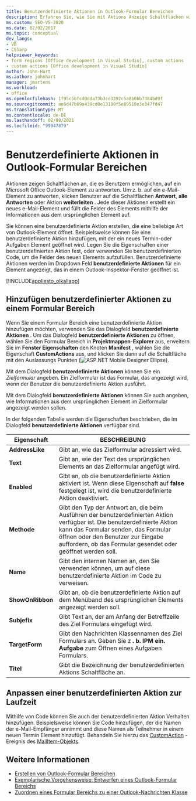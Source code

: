 ```yaml
---
title: Benutzerdefinierte Aktionen in Outlook-Formular Bereichen
description: Erfahren Sie, wie Sie mit Aktions Anzeige Schaltflächen wie "Antworten" und "allen Antworten" Benutzer auf ein Microsoft Office Outlook-Element reagieren können.
ms.custom: SEO-VS-2020
ms.date: 02/02/2017
ms.topic: conceptual
dev_langs:
- VB
- CSharp
helpviewer_keywords:
- form regions [Office development in Visual Studio], custom actions
- custom actions [Office development in Visual Studio]
author: John-Hart
ms.author: johnhart
manager: jmartens
ms.workload:
- office
ms.openlocfilehash: 1f95c5bfcd0dda73b3cd3392c5a8b0bb7384bd9f
ms.sourcegitcommit: ae6d47b09a439cd0e13180f5e89510e3e347fd47
ms.translationtype: MT
ms.contentlocale: de-DE
ms.lasthandoff: 02/08/2021
ms.locfileid: "99947879"
---
```

# <a name="custom-actions-in-outlook-form-regions"></a>Benutzerdefinierte Aktionen in Outlook-Formular Bereichen
  Aktionen zeigen Schaltflächen an, die es Benutzern ermöglichen, auf ein Microsoft Office Outlook-Element zu antworten. Um z. b. auf ein e-Mail-Element zu antworten, klicken Benutzer auf die Schaltflächen **Antwort**, **alle Antworten** oder Aktion **weiterleiten** . Jede dieser Aktionen erstellt ein neues e-Mail-Element und füllt die Felder des Elements mithilfe der Informationen aus dem ursprünglichen Element auf.

 Sie können eine benutzerdefinierte Aktion erstellen, die eine beliebige Art von Outlook-Element öffnet. Beispielsweise können Sie eine benutzerdefinierte Aktion hinzufügen, mit der ein neues Termin-oder Aufgaben Element geöffnet wird. Legen Sie die Eigenschaften einer benutzerdefinierten Aktion fest, oder verwenden Sie benutzerdefinierten Code, um die Felder des neuen Elements aufzufüllen. Benutzerdefinierte Aktionen werden im Dropdown Feld **benutzerdefinierte Aktionen** für ein Element angezeigt, das in einem Outlook-Inspektor-Fenster geöffnet ist.

 [!INCLUDE[appliesto_olkallapp](../vsto/includes/appliesto-olkallapp-md.md)]

## <a name="add-custom-actions-to-a-form-region"></a>Hinzufügen benutzerdefinierter Aktionen zu einem Formular Bereich
 Wenn Sie einem Formular Bereich eine benutzerdefinierte Aktion hinzufügen möchten, verwenden Sie das Dialogfeld **benutzerdefinierte Aktionen** . Um das Dialogfeld **benutzerdefinierte Aktionen** zu öffnen, wählen Sie den Formular Bereich in **Projektmappen-Explorer** aus, erweitern Sie im **Fenster Eigenschaften** den Knoten **Manifest** , wählen Sie die Eigenschaft **CustomActions** aus, und klicken Sie dann auf die Schaltfläche mit den Auslassungs Punkten (![ASP.NET Mobile Designer Ellipse](../sharepoint/media/mwellipsis.gif "Auslassungszeichen im ASP.NET Mobile-Designer")).

 Mit dem Dialogfeld **benutzerdefinierte Aktionen** können Sie ein *Zielformular* angeben. Ein Zielformular ist das Formular, das angezeigt wird, wenn der Benutzer die benutzerdefinierte Aktion ausführt.

 Mit dem Dialogfeld **benutzerdefinierte Aktionen** können Sie auch angeben, wie Informationen aus dem ursprünglichen Element im Zielformular angezeigt werden sollen.

 In der folgenden Tabelle werden die Eigenschaften beschrieben, die im Dialogfeld **benutzerdefinierte Aktionen** verfügbar sind.

|Eigenschaft|BESCHREIBUNG|
|--------------|-----------------|
|**AddressLike**|Gibt an, wie das Zielformular adressiert wird.|
|**Text**|Gibt an, wie der Text des ursprünglichen Elements an das Zielformular angefügt wird.|
|**Enabled**|Gibt an, ob die benutzerdefinierte Aktion aktiviert ist. Wenn diese Eigenschaft auf **false** festgelegt ist, wird die benutzerdefinierte Aktion deaktiviert.|
|**Methode**|Gibt den Typ der Antwort an, die beim Ausführen der benutzerdefinierten Aktion verfügbar ist. Die benutzerdefinierte Aktion kann das Formular senden, das Formular öffnen oder den Benutzer zur Eingabe auffordern, ob das Formular gesendet oder geöffnet werden soll.|
|**Name**|Gibt den internen Namen an, den Sie verwenden können, um auf diese benutzerdefinierte Aktion im Code zu verweisen.|
|**ShowOnRibbon**|Gibt an, ob die benutzerdefinierte Aktion auf dem Menüband des ursprünglichen Elements angezeigt werden soll.|
|**Subjefix**|Gibt Text an, der am Anfang der Betreffzeile des Ziel Formulars eingefügt wird.|
|**TargetForm**|Gibt den Nachrichten Klassennamen des Ziel Formulars an. Geben Sie z **. b. IPM ein. Aufgabe** zum Öffnen eines Aufgaben Formulars.|
|**Titel**|Gibt die Bezeichnung der benutzerdefinierten Aktions Schaltfläche an.|

## <a name="customize-a-custom-action-at-run-time"></a>Anpassen einer benutzerdefinierten Aktion zur Laufzeit
 Mithilfe von Code können Sie auch der benutzerdefinierten Aktion Verhalten hinzufügen. Beispielsweise können Sie Code hinzufügen, der die Namen der e-Mail-Empfänger annimmt und diese Namen als Teilnehmer in einem neuen Termin Element hinzufügt. Behandeln Sie hierzu das [CustomAction](/office/vba/api/Outlook.MailItem.CustomAction) -Ereignis des [MailItem-Objekts](/office/vba/api/Outlook.MailItem).

## <a name="see-also"></a>Weitere Informationen
- [Erstellen von Outlook-Formular Bereichen](../vsto/creating-outlook-form-regions.md)
- [Exemplarische Vorgehensweise: Entwerfen eines Outlook-Formular Bereichs](../vsto/walkthrough-designing-an-outlook-form-region.md)
- [Zuordnen eines Formular Bereichs zu einer Outlook-Nachrichten Klasse](../vsto/associating-a-form-region-with-an-outlook-message-class.md)
